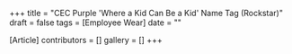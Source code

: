 +++
title = "CEC Purple 'Where a Kid Can Be a Kid' Name Tag (Rockstar)"
draft = false
tags = [Employee Wear]
date = ""

[Article]
contributors = []
gallery = []
+++
